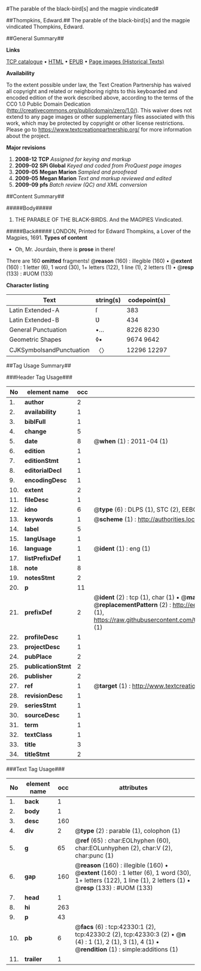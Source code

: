 #The parable of the black-bird[s] and the magpie vindicated#

##Thompkins, Edward.##
The parable of the black-bird[s] and the magpie vindicated
Thompkins, Edward.

##General Summary##

**Links**

[TCP catalogue](http://www.ota.ox.ac.uk/tcp/)  • 
[HTML](http://tei.it.ox.ac.uk/tcp/Texts-HTML/free/A64/A64579.html)  • 
[EPUB](http://tei.it.ox.ac.uk/tcp/Texts-EPUB/free/A64/A64579.epub) • 
[Page images (Historical Texts)](https://historicaltexts.jisc.ac.uk/eebo-09053563e)

**Availability**

To the extent possible under law, the Text Creation Partnership has waived all copyright and related or neighboring rights to this keyboarded and encoded edition of the work described above, according to the terms of the CC0 1.0 Public Domain Dedication (http://creativecommons.org/publicdomain/zero/1.0/). This waiver does not extend to any page images or other supplementary files associated with this work, which may be protected by copyright or other license restrictions. Please go to https://www.textcreationpartnership.org/ for more information about the project.

**Major revisions**

1. __2008-12__ __TCP__ *Assigned for keying and markup*
1. __2009-02__ __SPi Global__ *Keyed and coded from ProQuest page images*
1. __2009-05__ __Megan Marion__ *Sampled and proofread*
1. __2009-05__ __Megan Marion__ *Text and markup reviewed and edited*
1. __2009-09__ __pfs__ *Batch review (QC) and XML conversion*

##Content Summary##

#####Body#####

1. THE PARABLE OF THE BLACK-BIRDS. And the MAGPIES Vindicated.

#####Back#####
LONDON, Printed for Edward Thompkins, a Lover of the Magpies, 1691.
**Types of content**

  * Oh, Mr. Jourdain, there is **prose** in there!

There are 160 **omitted** fragments! 
 @__reason__ (160) : illegible (160)  •  @__extent__ (160) : 1 letter (6), 1 word (30), 1+ letters (122), 1 line (1), 2 letters (1)  •  @__resp__ (133) : #UOM (133)

**Character listing**


|Text|string(s)|codepoint(s)|
|---|---|---|
|Latin Extended-A|ſ|383|
|Latin Extended-B|Ʋ|434|
|General Punctuation|•…|8226 8230|
|Geometric Shapes|◊▪|9674 9642|
|CJKSymbolsandPunctuation|〈〉|12296 12297|

##Tag Usage Summary##

###Header Tag Usage###

|No|element name|occ|attributes|
|---|---|---|---|
|1.|__author__|2||
|2.|__availability__|1||
|3.|__biblFull__|1||
|4.|__change__|5||
|5.|__date__|8| @__when__ (1) : 2011-04 (1)|
|6.|__edition__|1||
|7.|__editionStmt__|1||
|8.|__editorialDecl__|1||
|9.|__encodingDesc__|1||
|10.|__extent__|2||
|11.|__fileDesc__|1||
|12.|__idno__|6| @__type__ (6) : DLPS (1), STC (2), EEBO-CITATION (1), OCLC (1), VID (1)|
|13.|__keywords__|1| @__scheme__ (1) : http://authorities.loc.gov/ (1)|
|14.|__label__|5||
|15.|__langUsage__|1||
|16.|__language__|1| @__ident__ (1) : eng (1)|
|17.|__listPrefixDef__|1||
|18.|__note__|8||
|19.|__notesStmt__|2||
|20.|__p__|11||
|21.|__prefixDef__|2| @__ident__ (2) : tcp (1), char (1)  •  @__matchPattern__ (2) : ([0-9\-]+):([0-9IVX]+) (1), (.+) (1)  •  @__replacementPattern__ (2) : http://eebo.chadwyck.com/downloadtiff?vid=$1&page=$2 (1), https://raw.githubusercontent.com/textcreationpartnership/Texts/master/tcpchars.xml#$1 (1)|
|22.|__profileDesc__|1||
|23.|__projectDesc__|1||
|24.|__pubPlace__|2||
|25.|__publicationStmt__|2||
|26.|__publisher__|2||
|27.|__ref__|1| @__target__ (1) : http://www.textcreationpartnership.org/docs/. (1)|
|28.|__revisionDesc__|1||
|29.|__seriesStmt__|1||
|30.|__sourceDesc__|1||
|31.|__term__|1||
|32.|__textClass__|1||
|33.|__title__|3||
|34.|__titleStmt__|2||


###Text Tag Usage###

|No|element name|occ|attributes|
|---|---|---|---|
|1.|__back__|1||
|2.|__body__|1||
|3.|__desc__|160||
|4.|__div__|2| @__type__ (2) : parable (1), colophon (1)|
|5.|__g__|65| @__ref__ (65) : char:EOLhyphen (60), char:EOLunhyphen (2), char:V (2), char:punc (1)|
|6.|__gap__|160| @__reason__ (160) : illegible (160)  •  @__extent__ (160) : 1 letter (6), 1 word (30), 1+ letters (122), 1 line (1), 2 letters (1)  •  @__resp__ (133) : #UOM (133)|
|7.|__head__|1||
|8.|__hi__|263||
|9.|__p__|43||
|10.|__pb__|6| @__facs__ (6) : tcp:42330:1 (2), tcp:42330:2 (2), tcp:42330:3 (2)  •  @__n__ (4) : 1 (1), 2 (1), 3 (1), 4 (1)  •  @__rendition__ (1) : simple:additions (1)|
|11.|__trailer__|1||
